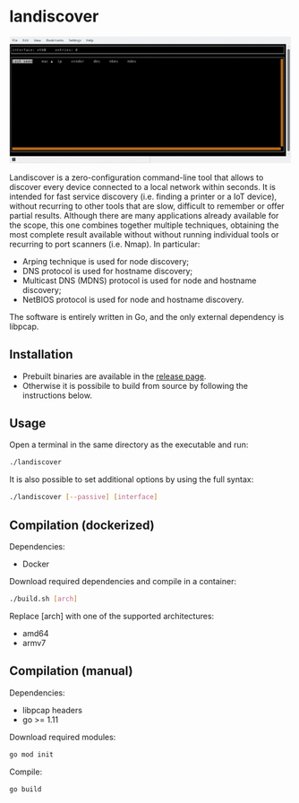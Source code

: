 
# landiscover

![](readme_assets/animated.gif)

Landiscover is a zero-configuration command-line tool that allows to discover every device connected to a local network within seconds. It is intended for fast service discovery (i.e. finding a printer or a IoT device), without recurring to other tools that are slow, difficult to remember or offer partial results. Although there are many applications already available for the scope, this one combines together multiple techniques, obtaining the most complete result available without without running individual tools or recurring to port scanners (i.e. Nmap). In particular:
* Arping technique is used for node discovery;
* DNS protocol is used for hostname discovery;
* Multicast DNS (MDNS) protocol is used for node and hostname discovery;
* NetBIOS protocol is used for node and hostname discovery.

The software is entirely written in Go, and the only external dependency is libpcap.


## Installation

* Prebuilt binaries are available in the [release page](https://github.com/gswly/landiscover/releases).
* Otherwise it is possibile to build from source by following the instructions below.


## Usage

Open a terminal in the same directory as the executable and run:
```bash
./landiscover
```

It is also possible to set additional options by using the full syntax:

```bash
./landiscover [--passive] [interface]
```

## Compilation (dockerized)

Dependencies:
* Docker

Download required dependencies and compile in a container:
```bash
./build.sh [arch]
```

Replace [arch] with one of the supported architectures:
* amd64
* armv7

## Compilation (manual)

Dependencies:
* libpcap headers
* go >= 1.11

Download required modules:
```bash
go mod init
```

Compile:
```
go build
```
